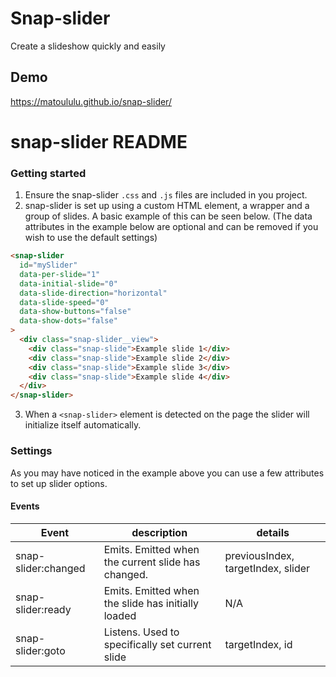 # Snap-slider
Create a slideshow quickly and easily

## Demo
https://matoululu.github.io/snap-slider/

# snap-slider README
### Getting started

1. Ensure the snap-slider `.css` and `.js` files are included in you project.
2. snap-slider is set up using a custom HTML element, a wrapper and a group of slides. A basic example of this can be seen below. (The data attributes in the example below are optional and can be removed if you wish to use the default settings)

```html
<snap-slider
  id="mySlider"
  data-per-slide="1"
  data-initial-slide="0"
  data-slide-direction="horizontal"
  data-slide-speed="0"
  data-show-buttons="false"
  data-show-dots="false"
>
  <div class="snap-slider__view">
    <div class="snap-slide">Example slide 1</div>
    <div class="snap-slide">Example slide 2</div>
    <div class="snap-slide">Example slide 3</div>
    <div class="snap-slide">Example slide 4</div>
  </div>
</snap-slider>
```

3. When a `<snap-slider>` element is detected on the page the slider will initialize itself automatically.

### Settings
As you may have noticed in the example above you can use a few attributes to set up slider options.

#### Events

| Event                   	| description                                        	| details                           	|
|-------------------------	|----------------------------------------------------	|-----------------------------------	|
| snap-slider:changed     	| Emits. Emitted when the current slide has changed. 	| previousIndex, targetIndex, slider 	|
| snap-slider:ready 	| Emits. Emitted when the slide has initially loaded 	| N/A                               	|
| snap-slider:goto        	| Listens. Used to specifically set current slide     	| targetIndex, id                             	|

